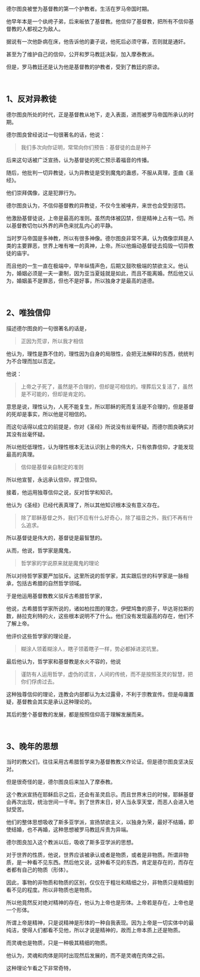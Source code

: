 <p data-pid="D9hWe04I">德尔图良被誉为基督教的第一个护教者。生活在罗马帝国时期。</p><p data-pid="-YmAGmpv">他早年本是一个纨绔子弟，后来皈依了基督教。他信仰了基督教，把所有不信仰基督教的人都视之为敌人。</p><p data-pid="t_TsT9z2">据说有一次他卧病在床，他告诉他的妻子说，他死后必须守寡，否则就是通奸。</p><p data-pid="2mA_aRks">甚至为了维护自己的信仰，公开和罗马教廷决裂，加入摩泰教派。</p><p data-pid="LMvTvB4u">但是，罗马教廷还是认为他是基督教的护教者，受到了教廷的原谅。</p><p><br></p><h2>1、反对异教徒</h2><p data-pid="WN9k1D0h">德尔图良所处的时代，正是基督教从地下，走入表面，进而被罗马帝国所承认的时期。</p><p data-pid="4m0RbjDW">德尔图良曾经说过一句很著名的话，他说：</p><blockquote data-pid="lvKHbBzu">我们多次向你证明，常常向你们预告：基督徒的血是种子</blockquote><p data-pid="vOhXkcKO">后来这句话被广泛宣扬，认为基督徒的死亡预示着福音的传播。</p><p data-pid="pyjVVBNj">随后，他批判一切异教徒，认为异教徒是受到魔鬼的蛊惑，不服从真理，歪曲《圣经》。</p><p data-pid="LHL5QlQ-">他们崇拜偶像，这是犯罪行为。</p><p data-pid="e2szqzA-">德尔图良认为，不信仰基督教的异教徒，不仅今生被唾弃，来世也会受到惩罚。</p><p data-pid="0tbupEmw">他激励基督徒说，上帝是最高的准则。虽然肉体被囚禁，但是精神上占有一切。所以基督教切勿以外界的声色来扰乱内心的平静。</p><p data-pid="WHGbKKH9">当时罗马帝国是多神教，所以有很多神像。德尔图良非常不满，认为偶像崇拜是人类的主要罪恶，世界上唯有唯一的真神，上帝。所以他煽动基督徒去捣毁一切异教徒的庙宇。</p><p data-pid="wTI19vUz">而且他的一生一直在极端中，早年纵情声色，后期又鼓吹极端的禁欲主义。他认为，婚姻必须是一夫一妻制，因为亚当夏娃就是如此，而且不能离婚。然后他又认为，婚姻虽不是罪恶，但也不是好事，所以独身才是最高的道德。</p><p><br></p><h2>2、唯独信仰</h2><p data-pid="IrLQ0-Sq">描述德尔图良的一句很著名的话是，</p><blockquote data-pid="6HPPyHvG">正因为荒谬，所以我才相信</blockquote><p data-pid="OXYQcxCt">他认为，理性是靠不住的，理性因为自身的局限性，会把无法解释的东西，统统判为不合理而加以否定。</p><p data-pid="bNSt_g5G">他说：</p><blockquote data-pid="2bAYsn7m">上帝之子死了，虽然是不合理的，但却是可相信的。埋葬后又复活了，虽然是不可能的，但却是肯定的。</blockquote><p data-pid="tXDf6etJ">意思是说，理性认为，人死不能复生，所以耶稣的死而复活是不合理的，但是基督的死却是事实，所以他是可相信的。</p><p data-pid="s89t5fve">而这句话得以成立的前提是，你对《圣经》所说没有丝毫怀疑。而德尔图良确实对其没有丝毫怀疑。</p><p data-pid="1l3OuZIL">所以他贬低理性，认为理性根本无法认识到上帝的伟大，只有依靠信仰，才能发现最高的真理。</p><blockquote data-pid="_wfuTFgN">信仰是基督亲自制定的准则</blockquote><p data-pid="TgOwkXM8">所以他宣誓，永远承认信仰，捍卫信仰。</p><p data-pid="Vz5Um2BP">接着，他运用独尊信仰之说，反对哲学和知识。</p><p data-pid="UxhxJmew">他认为《圣经》已经代表真理了，所以其他知识根本没有意义存在。</p><blockquote data-pid="dL_NSiT4">除了耶稣基督之外，我们不应有什么好奇心，除了福音之外，我们不再有什么追求。</blockquote><p data-pid="PsD1UkHG">所以基督徒是伟大的，基督徒是最智慧的。</p><p data-pid="y2IdLtHx">从而，他说，哲学家是魔鬼，</p><blockquote data-pid="aM2xs8pU">哲学家的学说原来就是魔鬼的理论</blockquote><p data-pid="x3bSYwXf">所以对待哲学家要严加驳斥。这里所说的哲学家，其实跟后世的科学家是一脉相承，包括古希腊的自然哲学领域。</p><p data-pid="7F0isD3e">于是他运用基督教教义驳斥古希腊哲学家，</p><p data-pid="3j4h13I2">他说，古希腊哲学家所说的，诸如柏拉图的理念，伊壁鸠鲁的原子，毕达哥拉斯的数，赫拉克利特的火，这些根本说明不了什么。他们没有发现最高的存在，他们不了解上帝。</p><p data-pid="IngYIj3x">他评价这些哲学家的理论是，</p><blockquote data-pid="kNhbrp_t">糊涂人领着糊涂人，瞎子领着瞎子一样，势必都掉进泥坑里。</blockquote><p data-pid="NCYopxO-">最后他认为，哲学家和基督教是水火不容的，他说</p><blockquote data-pid="larjSMZX">谨防有人运用哲学，虚伪的谎言，人间的传统，而不是按照圣灵的智慧，把你们俘虏过去。</blockquote><p data-pid="IX8GmdBF">这种独尊信仰的理论，连教会内部都认为太过露骨，不利于宗教宣传。但是毋庸置疑，基督教会其实是承认这种理论的。</p><p data-pid="fzBVMbNT">其后的整个基督教的发展，都是按照信仰高于理解发展而来。</p><p><br></p><h2>3、晚年的思想</h2><p data-pid="jj76C6QK">当时的教父们，往往采用古希腊哲学来为基督教教义作论证。但是德尔图良坚决反对。</p><p data-pid="7qbVIoAE">但是很奇怪的是，德尔图良后来加入了摩泰教。</p><p data-pid="-nG5niS8">这个教派宣扬在耶稣启示之后，还会有圣灵启示。而且世界末日的时候，耶稣基督会再次出现，统治世间一千年。到了世界末日，好人当永享天堂，而恶人会进入地狱受苦。</p><p data-pid="OQxtKrKg">他们的整体思想吸收了斯多亚学派，宣扬禁欲主义，以独身为荣，最好不结婚，即使结婚，也不再婚，这种思想被罗马教廷斥责为异端。</p><p data-pid="09ZUSwPV">德尔图良加入这个教派以后，吸收了斯多亚学派的思想。</p><p data-pid="5lvUTUmS">对于世界的性质，他说，世界应该被承认或者是物质，或者是非物质。所谓非物质，是一种看不见东西。然后他又说，这种看不见的东西，肯定是存在的，而存在者都有自己的物质（形体）。</p><p data-pid="l0lT8McN">因此，事物的非物质和物质的区别，仅仅在于粗壮和精细之分，非物质只是精细到看不见的程度。所以非物质也是物质。</p><p data-pid="-IUX23B1">所以他竟然反对绝对精神的存在，他认为上帝也是形体。上帝若是存在，上帝也是一个形体。</p><p data-pid="UkRo_g6W">所谓上帝是精神，只是说精神是形体的一种自我表现。因为上帝是一切实体中的最纯洁，使得人们都看不见他，所以才说是精神的，故而上帝本质上还是物质。</p><p data-pid="_EyKD-PC">而灵魂也是物质，只是一种极其精细的物质。</p><p data-pid="namO7i41">他认为，灵魂和肉体是同时出现然后发展的，而不是灵魂在肉体之前。</p><p data-pid="BV-SksYG">这种理论乍看之下非常奇特，</p>